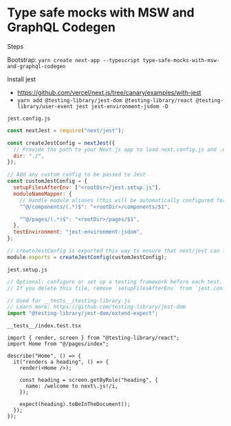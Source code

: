 # Type safe mocks with MSW and GraphQL Codegen

Steps

Bootstrap: `yarn create next-app --typescript type-safe-mocks-with-msw-and-graphql-codegen`

Install jest

- https://github.com/vercel/next.js/tree/canary/examples/with-jest
- `yarn add @testing-library/jest-dom @testing-library/react @testing-library/user-event jest jest-environment-jsdom -D`

`jest.config.js`

```js
const nextJest = require("next/jest");

const createJestConfig = nextJest({
  // Provide the path to your Next.js app to load next.config.js and .env files in your test environment
  dir: "./",
});

// Add any custom config to be passed to Jest
const customJestConfig = {
  setupFilesAfterEnv: ["<rootDir>/jest.setup.js"],
  moduleNameMapper: {
    // Handle module aliases (this will be automatically configured for you soon)
    "^@/components/(.*)$": "<rootDir>/components/$1",

    "^@/pages/(.*)$": "<rootDir>/pages/$1",
  },
  testEnvironment: "jest-environment-jsdom",
};

// createJestConfig is exported this way to ensure that next/jest can load the Next.js config which is async
module.exports = createJestConfig(customJestConfig);
```

`jest.setup.js`

```js
// Optional: configure or set up a testing framework before each test.
// If you delete this file, remove `setupFilesAfterEnv` from `jest.config.js`

// Used for __tests__/testing-library.js
// Learn more: https://github.com/testing-library/jest-dom
import "@testing-library/jest-dom/extend-expect";
```

`__tests__/index.test.tsx`

```tsx
import { render, screen } from "@testing-library/react";
import Home from "@/pages/index";

describe("Home", () => {
  it("renders a heading", () => {
    render(<Home />);

    const heading = screen.getByRole("heading", {
      name: /welcome to next\.js!/i,
    });

    expect(heading).toBeInTheDocument();
  });
});
```
